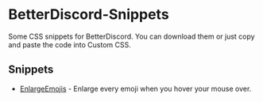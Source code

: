 # BetterDiscord-Snippets

Some CSS snippets for BetterDiscord. You can download them or just copy and paste the code into Custom CSS.

## Snippets
 - [EnlargeEmojis](https://github.com/NightWolf1038/BetterDiscord-Snippets/tree/master/EnlargeEmojis) - Enlarge every emoji when you hover your mouse over.
